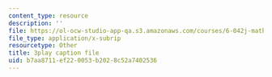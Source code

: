 ```yaml
---
content_type: resource
description: ''
file: https://ol-ocw-studio-app-qa.s3.amazonaws.com/courses/6-042j-mathematics-for-computer-science-spring-2015/b7aa8711ef220053b2028c52a7402536_RE5PmdGNgj0.srt
file_type: application/x-subrip
resourcetype: Other
title: 3play caption file
uid: b7aa8711-ef22-0053-b202-8c52a7402536
---
```

